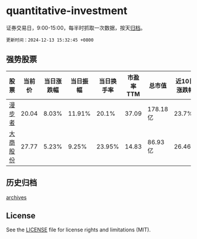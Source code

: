 # quantitative-investment

证券交易日，9:00-15:00，每半时抓取一次数据，按天[归档](archives)。

`更新时间：2024-12-13 15:32:45 +0800`

## 强势股票

|股票|当前价|当日涨跌幅|当日振幅|当日换手率|市盈率TTM|总市值|近10日涨跌幅|
|----|----|----|----|----|----|----|----|
|[漫步者](https://xueqiu.com/S/SZ002351)|20.04|8.03%|11.91%|20.1%|37.09|178.18亿|23.7%|
|[大商股份](https://xueqiu.com/S/SH600694)|27.77|5.23%|9.25%|23.95%|14.83|86.93亿|26.46%|

## 历史归档

[archives](archives)

## License

See the [LICENSE](LICENSE) file for license rights and limitations (MIT).